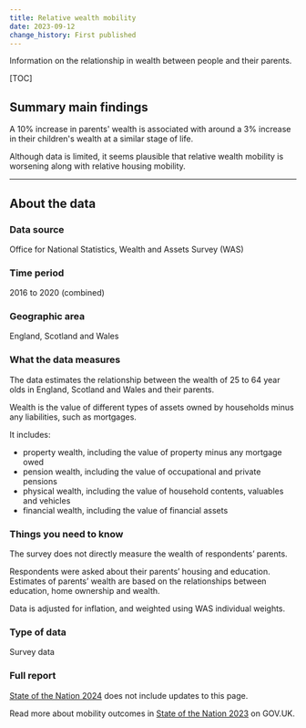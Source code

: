 ```yaml
---
title: Relative wealth mobility
date: 2023-09-12
change_history: First published
---
```


Information on the relationship in wealth between people and their parents.

[TOC]

## Summary main findings

A 10% increase in parents' wealth is associated with around a 3% increase in their children's wealth at a similar stage of life.

Although data is limited, it seems plausible that relative wealth mobility is worsening along with relative housing mobility.

---

## About the data

### Data source
Office for National Statistics, Wealth and Assets Survey (WAS)

### Time period
2016 to 2020 (combined)

### Geographic area
England, Scotland and Wales

### What the data measures
The data estimates the relationship between the wealth of 25 to 64 year olds in England, Scotland and Wales and their parents.

Wealth is the value of different types of assets owned by households minus any liabilities, such as mortgages.

It includes:

* property wealth, including the value of property minus any mortgage owed
* pension wealth, including the value of occupational and private pensions
* physical wealth, including the value of household contents, valuables and vehicles
* financial wealth, including the value of financial assets

### Things you need to know
The survey does not directly measure the wealth of respondents’ parents.

Respondents were asked about their parents’ housing and education. Estimates of parents’ wealth are based on the
relationships between education, home ownership and wealth.

Data is adjusted for inflation, and weighted using WAS individual weights.

### Type of data
Survey data

### Full report
[State of the Nation 2024](https://www.gov.uk/government/publications/state-of-the-nation-2024-local-to-national-mapping-opportunities-for-all) does not include updates to this page. 

Read more about mobility outcomes in [State of the Nation 2023](https://www.gov.uk/government/publications/state-of-the-nation-2023-people-and-places/chapter-2-mobility-outcomes) on GOV.UK.
